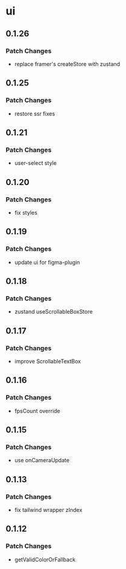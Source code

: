 # ui

## 0.1.26

### Patch Changes

- replace framer's createStore with zustand

## 0.1.25

### Patch Changes

- restore ssr fixes

## 0.1.21

### Patch Changes

- user-select style

## 0.1.20

### Patch Changes

- fix styles

## 0.1.19

### Patch Changes

- update ui for figma-plugin

## 0.1.18

### Patch Changes

- zustand useScrollableBoxStore

## 0.1.17

### Patch Changes

- improve ScrollableTextBox

## 0.1.16

### Patch Changes

- fpsCount override

## 0.1.15

### Patch Changes

- use onCameraUpdate

## 0.1.13

### Patch Changes

- fix tailwind wrapper zIndex

## 0.1.12

### Patch Changes

- getValidColorOrFallback
